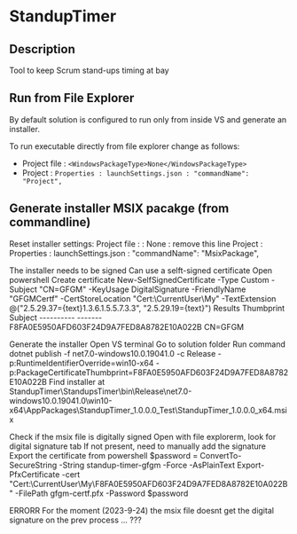# StandupTimer


## Description
Tool to keep Scrum stand-ups timing at bay


## Run from File Explorer

By default solution is configured to run only from inside VS and generate an installer.

To run executable directly from file explorer change as follows:
- Project file : `<WindowsPackageType>None</WindowsPackageType>`
- Project : `Properties : launchSettings.json : "commandName": "Project",`


## Generate installer MSIX pacakge (from commandline)

Reset installer settings:
	Project file : <PropertyGroup> : <WindowsPackageType>None</WindowsPackageType> : remove this line
	Project : Properties : launchSettings.json : "commandName": "MsixPackage",

The installer needs to be signed
Can use a selft-signed certificate
Open powershell
Create certificate
	New-SelfSignedCertificate -Type Custom -Subject "CN=GFGM" -KeyUsage DigitalSignature -FriendlyName "GFGMCertf" -CertStoreLocation "Cert:\CurrentUser\My" -TextExtension @("2.5.29.37={text}1.3.6.1.5.5.7.3.3", "2.5.29.19={text}")
Results
	Thumbprint                                Subject
	----------                                -------
	F8FA0E5950AFD603F24D9A7FED8A8782E10A022B  CN=GFGM
	
Generate the installer
Open VS terminal
Go to solution folder
Run command
	dotnet publish -f net7.0-windows10.0.19041.0 -c Release -p:RuntimeIdentifierOverride=win10-x64 -p:PackageCertificateThumbprint=F8FA0E5950AFD603F24D9A7FED8A8782E10A022B	
Find installer at
	StandupTimer\StandupsTimer\bin\Release\net7.0-windows10.0.19041.0\win10-x64\AppPackages\StandupTimer_1.0.0.0_Test\StandupTimer_1.0.0.0_x64.msix

Check if the msix file is digitally signed
Open with file explorerm, look for digital signature tab
If not present, need to manually add the signature
Export the certificate from powershell
	$password = ConvertTo-SecureString -String standup-timer-gfgm -Force -AsPlainText
	Export-PfxCertificate -cert "Cert:\CurrentUser\My\F8FA0E5950AFD603F24D9A7FED8A8782E10A022B" -FilePath gfgm-certf.pfx -Password $password


ERRORR
For the moment (2023-9-24) the msix file doesnt get the digital signature on the prev process ... ???
